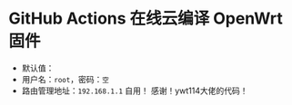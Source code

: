 # GitHub Actions 在线云编译 OpenWrt 固件
- 默认值：
- 用户名：`root`，密码：`空`
- 路由管理地址：`192.168.1.1`
自用！
感谢！ywt114大佬的代码！
